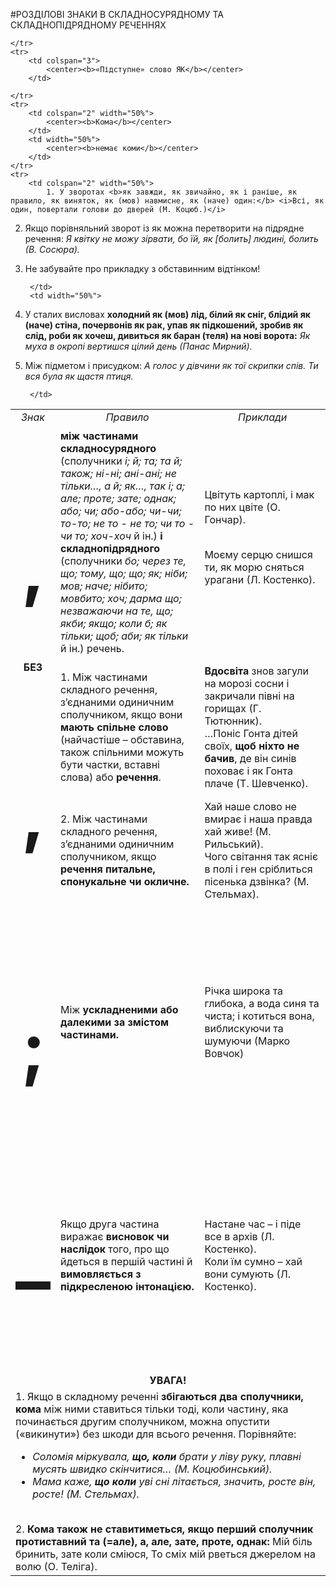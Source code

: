 #РОЗДІЛОВІ ЗНАКИ В СКЛАДНОСУРЯДНОМУ ТА СКЛАДНОПІДРЯДНОМУ РЕЧЕННЯХ

<table>
	<tr>
		<td>
			<center><i>Знак</i></center>
		</td>
		<td>
			<center><i>Правило</i></center>
		</td>
		<td width="40%">
			<center><i>Приклади</i></center>
		</td>
	</tr>
	<tr>
		<td>
			<center><h1 style="font-size:700%">,</h1></center>
		</td>
		<td>
			<b>між частинами складносурядного</b> (сполучники <i>і; й; та; та й; також; ні-ні; ані-ані; не тільки…, а й; як…, так і; а; але; проте; зате; однак; або; чи; або-або; чи-чи; то-то; не то - не то; чи то - чи то; хоч-хоч</i> й ін.) 
<b>і складнопідрядного</b> (сполучники <i>бо; через те, що; тому, що; що; як; ніби; мов; наче; нібито; мовбито; хоч; дарма що; незважаючи на те, що; якби; якщо; коли б; як тільки; щоб; аби; як тільки</i> й ін.) речень.
		</td>
		<td>
			Цвітуть картоплі, і мак по них цвіте (О. Гончар).<br><br>

Моєму серцю снишся ти, як морю сняться урагани (Л. Костенко).
		</td>
	</tr>
	<tr>
		<td class="row-span" rowspan="2">
			<center><b>БЕЗ</b><br><h1 style="font-size:700%">,</h1></center>
		</td>
		<td>
			1. Між частинами складного речення, з’єднаними одиничним сполучником, якщо вони <b>мають спільне слово</b> (найчастіше – обставина, також спільними можуть бути частки, вставні слова) або <b>речення</b>.
		</td>
		<td>
			<b>Вдосвіта</b> знов загули на морозі сосни і закричали півні на горищах (Г. Тютюнник).<br>
…Поніс Гонта дітей своїх, <b>щоб ніхто не бачив</b>, де він синів поховає і як Гонта плаче (Т. Шевченко).
		</td>
	</tr>
	<tr>
		<td>
			2. Між частинами складного речення, з’єднаними одиничним сполучником, якщо <b>речення питальне, спонукальне чи окличне.</b>
		</td>
		<td>
			Хай наше слово не вмирає і наша правда хай живе! (М. Рильський).<br>
Чого світання так ясніє в полі і ген сріблиться пісенька дзвінка? (М. Стельмах).
		</td>
	<tr>
	<tr>
		<td>
			<center><h1 style="font-size:700%">;</h1></center>
		</td>
		<td>
			Між <b>ускладненими або далекими за змістом частинами.</b>
		</td>
		<td>
			Річка широка та глибока, а вода синя та чиста; і котиться вона, виблискуючи та шумуючи (Марко Вовчок)
		</td>
	</tr>
	<tr>
		<td>
			<center><h1 style="font-size:700%">–</h1></center>
		</td>
		<td>
			Якщо друга частина виражає <b>висновок чи наслідок</b> того, про що йдеться в першій частині й <b>вимовляється з підкресленою інтонацією.</b>
		</td>
		<td>
			Настане час – і піде все в архів (Л. Костенко).<br>
Коли їм сумно – хай вони сумують (Л. Костенко).
		</td>
	</tr>
	<tr>
		<td colspan="3">
			<center><b>УВАГА!</b></center>
		</td>
	</tr>
	<tr>
		<td colspan="3">
			1. Якщо в складному реченні <b>збігаються два сполучники, кома</b> між ними ставиться тільки тоді, коли частину, яка починається другим сполучником, можна опустити («викинути») без шкоди для всього речення. Порівняйте:<br>
			<ul>
				<li><i>Соломія міркувала, <b>що, коли</b> брати у ліву руку, плавні мусять швидко скінчитися… (М. Коцюбинський).</i></li>
				<li><i>Мама каже,<b> що коли</b> уві сні літається, значить, росте він, росте! (М. Стельмах).</i></li>
			</ul>	
			2. <b>Кома також не ставитиметься, якщо перший сполучник протиставний та (=але), а, але, зате, проте, однак:</b> Мій біль бринить, зате коли сміюся, То сміх мій рветься джерелом на волю (О. Теліга).
		</td>
		
	</tr>
	<tr>
		<td colspan="3">
			<center><b>«Підступне» слово ЯК</b></center>
		</td>
		
	</tr>
	<tr>
		<td colspan="2" width="50%">
			<center><b>Кома</b></center>
		</td>
		<td width="50%">
			<center><b>немає коми</b></center>
		</td>
	</tr>
	<tr>
		<td colspan="2" width="50%">
			1. У зворотах <b>як завжди, як звичайно, як і раніше, як правило, як виняток, як (мов) навмисне, як (наче) один:</b> <i>Всі, як один, повертали голови до дверей (М. Коцюб.)</i>
2. Якщо порівняльний зворот із як можна перетворити на підрядне речення:<i> Я квітку не можу зірвати, бо їй, як [болить] людині, болить (В. Сосюра).</i>
3. Не забувайте про прикладку з обставинним відтінком!

		</td>
		<td width="50%">

1. У сталих висловах <b>холодний як (мов) лід, білий як сніг, блідий як (наче) стіна, почервонів як рак, упав як підкошений, зробив як слід,  роби як хочеш, дивиться як баран (теля) на нові ворота:</b> <i>Як муха в окропі вертишся цілий день (Панас Мирний).</i>
2. Між підметом і присудком: <i>А голос у дівчини як тої скрипки спів. Ти вся була як щастя птиця.</i>

		</td>
	</tr>	
</table>	
